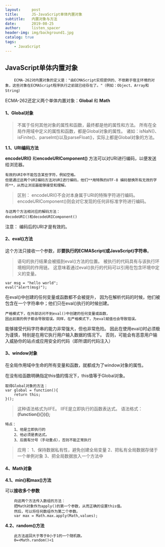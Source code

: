 ```yaml
---
layout:     post
title:      JS-JavaScript单体内置对象
subtitle:   内置对象与方法
date:       2019-08-25
author:     listen_spacer
header-img: img/background1.jpg
catalog: true
tags:
    - JavaScript
---
```

## JavaScript单体内置对象

```
    ECMA-262对内置对象的定义是："由ECMAScript实现提供的、不依赖于宿主环境的对象，这些对象在ECMAScript程序执行之前就已经存在了。"（例如：Object、Array和String）
```

ECMA-262还定义两个单体内置对象：**Global** 和 **Math**

#### 1、Global对象

>不属于任何其他对象的属性和函数，最终都是他的属性和方法。
>所有在全局作用域中定义的属性和函数，都是Global对象的属性。
>诸如：isNaN()、isFinite()、parseInt()以及parseFloat()，实际上都是Global对象的方法。

**1.1、URI编码方法**

**encodeURI()** 和**encodeURIComponent()** 方法可以对URI进行编码，以便发送给浏览器。

```
有效的URI中不能包含某些字符，例如空格。		
但是通过这两个URI编码方法对URI进行编码，他们**用特殊的UTF-8 编码替换所有无效的字符**，从而让浏览器能够接受和理解。
```

>区别：
>encodeURI()不会对本身属于URI的特殊字符进行编码。
>encodeURIComponent()则会对它发现的任何非标准字符进行编码。

```
与这两个方法相对应的解码方法：
decodeURI()和decodeURIComponent()
```

注意：
编码后的URI才是有效的。

#### 2、eval()方法

这个方法只接收一个参数，即**要执行的ECMAScript(或JavaScript)字符串**。

>语句的执行结果会被插到eval()方法的位置。
>被执行的代码具有与该执行环境相同的作用链。
>这意味着通过eval()执行的代码可以引用在包含环境中定义的变量。

```
var msg = "hello world";
eval("alert(msg)");
```

在eval()中创建的任何变量或函数都不会被提升，
因为在解析代码的时候，他们被包含在一个字符串中；他们只在eval()执行的时候创建。

```
严格模式下，在外部访问不到eval()中创建的任何变量或函数，
因此前面的例子都会导致错误。同样，在严格模式下，为eval赋值也会导致错误。
```

能够接受代码字符串的能力非常强大，但也非常危险。
因此在使用eval()时必须极为谨慎，特别是在用它执行用户输入数据的情况下。
否则，可能会有恶意用户输入威胁你的站点或应用安全的代码（即所谓的代码注入）

#### 3、window对象

在全局作用域中生命的所有变量和函数，就都成为了window对象的属性。

在没有给函数明确指定this值的情况下，this值等于Global对象。

```
取得Global对象的方法：
var global = function(){
    return this;
}();
```

>这种语法格式为IIFE。
>IIFE是立即执行的函数表达式。
>语法格式：
>**(function(){})();**

```
特点：
    1、他是立即执行的
    2、他必须是表达式。
    3、后面有分号（手动重点），否则不能正常执行
```

>应用：
>1、保持数据私有性，避免创建全局变量
>2、把私有全局数据存储于一个单例对象
>3、把全局数据放入一个方法中

#### 4、Math对象

**4.1、min()和max()方法**

可以**接收多个参数**

```
    向这两个方法传入数组的方法：
    把Math对象作为apply()的第一个参数，从而正确的设置this值。
    然后，可以将任何数组作为第二个参数。
    var max = Math.max.apply(Math,values);
```
    
**4.2、random()方法**

```
    此方法返回大于等于0小于1的一个随机数。
    0=<Math.random()<1
```

